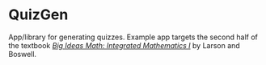 # QuizGen

App/library for generating quizzes. Example app targets the second half of the textbook [*Big Ideas Math: Integrated Mathematics I*](https://bim.easyaccessmaterials.com/index.php?location_user=im) by Larson and Boswell.

